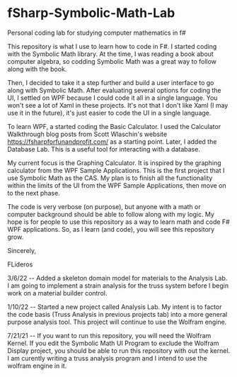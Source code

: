 # fSharp-Symbolic-Math-Lab
Personal coding lab for studying computer mathematics in f#

This repository is what I use to learn how to code in F#. I started coding with the Symbolic Math library. At the time, I was reading a book about computer algebra, so codding Symbolic Math was a great way to follow along with the book.

Then, I decided to take it a step further and build a user interface to go along with Symbolic Math. After evaluating several options for coding the UI, I settled on WPF because I could code it all in a single language. You won't see a lot of Xaml in these projects. It's not that I don't like Xaml (I may use it in the future), it's just easier to code the UI in a single language.

To learn WPF, a started coding the Basic Calculator. I used the Calculator Walkthrough blog posts from Scott Wlaschin's website https://fsharpforfunandprofit.com/ as a starting point. Later, I added the Database Lab. This is a useful tool for interacting with a database.

My current focus is the Graphing Calculator. It is inspired by the graphing calculator from the WPF Sample Applications. This is the first project that I use Symbolic Math as the CAS. My plan is to finish all the functionality within the limits of the UI from the WPF Sample Applications, then move on to the next phase.

The code is very verbose (on purpose), but anyone with a math or computer background should be able to follow along with my logic. My hope is for people to use this repository as a way to learn math and code F# WPF applications. So, as I learn (and code), you will see this repository grow.

Sincerely,

FLideros

3/6/22 -- Added a skeleton domain model for materials to the Analysis Lab. I am going to implement a strain analysis for the truss system before I begin work on a material builder control. 

1/10/22 -- Started a new project called Analysis Lab. My intent is to factor the code basis (Truss Analysis in previous projects tab) into a more general purpose analysis tool. This project will continue to use the Wolfram engine.

7/21/21 -- If you want to run this repository, you will need the Wolfram Kernel. If you edit the Symbolic Math UI Program to exclude the Wolfram Display project, you should be able to run this repository with out the kernel. I am curently writing a truss analysis program and I intend to use the wolfram engine in it.
